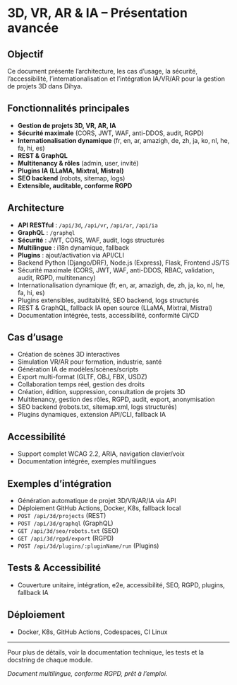# 3D, VR, AR & IA – Présentation avancée

## Objectif
Ce document présente l’architecture, les cas d’usage, la sécurité, l’accessibilité, l’internationalisation et l’intégration IA/VR/AR pour la gestion de projets 3D dans Dihya.

## Fonctionnalités principales
- **Gestion de projets 3D, VR, AR, IA**
- **Sécurité maximale** (CORS, JWT, WAF, anti-DDOS, audit, RGPD)
- **Internationalisation dynamique** (fr, en, ar, amazigh, de, zh, ja, ko, nl, he, fa, hi, es)
- **REST & GraphQL**
- **Multitenancy & rôles** (admin, user, invité)
- **Plugins IA (LLaMA, Mixtral, Mistral)**
- **SEO backend** (robots, sitemap, logs)
- **Extensible, auditable, conforme RGPD**

## Architecture
- **API RESTful** : `/api/3d`, `/api/vr`, `/api/ar`, `/api/ia`
- **GraphQL** : `/graphql`
- **Sécurité** : JWT, CORS, WAF, audit, logs structurés
- **Multilingue** : i18n dynamique, fallback
- **Plugins** : ajout/activation via API/CLI
- Backend Python (Django/DRF), Node.js (Express), Flask, Frontend JS/TS
- Sécurité maximale (CORS, JWT, WAF, anti-DDOS, RBAC, validation, audit, RGPD, multitenancy)
- Internationalisation dynamique (fr, en, ar, amazigh, de, zh, ja, ko, nl, he, fa, hi, es)
- Plugins extensibles, auditabilité, SEO backend, logs structurés
- REST & GraphQL, fallback IA open source (LLaMA, Mixtral, Mistral)
- Documentation intégrée, tests, accessibilité, conformité CI/CD

## Cas d’usage
- Création de scènes 3D interactives
- Simulation VR/AR pour formation, industrie, santé
- Génération IA de modèles/scènes/scripts
- Export multi-format (GLTF, OBJ, FBX, USDZ)
- Collaboration temps réel, gestion des droits
- Création, édition, suppression, consultation de projets 3D
- Multitenancy, gestion des rôles, RGPD, audit, export, anonymisation
- SEO backend (robots.txt, sitemap.xml, logs structurés)
- Plugins dynamiques, extension API/CLI, fallback IA

## Accessibilité
- Support complet WCAG 2.2, ARIA, navigation clavier/voix
- Documentation intégrée, exemples multilingues

## Exemples d’intégration
- Génération automatique de projet 3D/VR/AR/IA via API
- Déploiement GitHub Actions, Docker, K8s, fallback local
- `POST /api/3d/projects` (REST)
- `POST /api/3d/graphql` (GraphQL)
- `GET /api/3d/seo/robots.txt` (SEO)
- `GET /api/3d/rgpd/export` (RGPD)
- `POST /api/3d/plugins/:pluginName/run` (Plugins)

## Tests & Accessibilité
- Couverture unitaire, intégration, e2e, accessibilité, SEO, RGPD, plugins, fallback IA

## Déploiement
- Docker, K8s, GitHub Actions, Codespaces, CI Linux

---

Pour plus de détails, voir la documentation technique, les tests et la docstring de chaque module.

*Document multilingue, conforme RGPD, prêt à l’emploi.*
